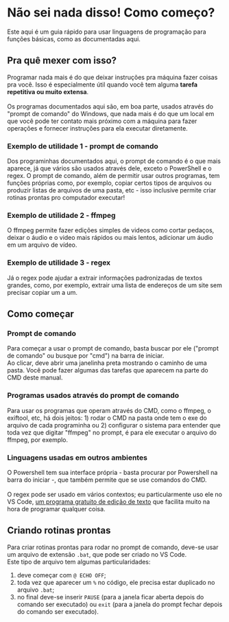 # Não sei nada disso! Como começo?

Este aqui é um guia rápido para usar linguagens de programação para funções básicas, como as documentadas aqui.

## Pra quê mexer com isso?
Programar nada mais é do que deixar instruções pra máquina fazer coisas pra você. Isso é especialmente útil quando você tem alguma **tarefa repetitiva ou muito extensa**.
\
\
Os programas documentados aqui são, em boa parte, usados através do "prompt de comando" do Windows, que nada mais é do que um local em que você pode ter contato mais próximo com a máquina para fazer operações e fornecer instruções para ela executar diretamente.

### Exemplo de utilidade 1 - prompt de comando
Dos programinhas documentados aqui, o prompt de comando é o que mais aparece, já que vários são usados através dele, exceto o PowerShell e o regex. O prompt de comando, além de permitir usar outros programas, tem funções próprias como, por exemplo, copiar certos tipos de arquivos ou produzir listas de arquivos de uma pasta, etc - isso inclusive permite criar rotinas prontas pro computador executar!

### Exemplo de utilidade 2 - ffmpeg
O ffmpeg permite fazer edições simples de videos como cortar pedaços, deixar o áudio e o video mais rápidos ou mais lentos, adicionar um áudio em um arquivo de vídeo.

### Exemplo de utilidade 3 - regex
Já o regex pode ajudar a extrair informações padronizadas de textos grandes, como, por exemplo, extrair uma lista de endereços de um site sem precisar copiar um a um.

## Como começar
### Prompt de comando
Para começar a usar o prompt de comando, basta buscar por ele ("prompt de comando" ou busque por "cmd") na barra de iniciar.
\
Ao clicar, deve abrir uma janelinha preta mostrando o caminho de uma pasta. Você pode fazer algumas das tarefas que aparecem na parte do CMD deste manual.

### Programas usados através do prompt de comando
Para usar os programas que operam através do CMD, como o ffmpeg, o exiftool, etc, há dois jeitos: 1) rodar o CMD na pasta onde tem o exe do arquivo de cada programinha ou 2) configurar o sistema para entender que toda vez que digitar "ffmpeg" no prompt, é para ele executar o arquivo do ffmpeg, por exemplo.

### Linguagens usadas em outros ambientes
O Powershell tem sua interface própria - basta procurar por Powershell na barra do iniciar -, que também permite que se use comandos do CMD.
\
\
O regex pode ser usado em vários contextos; eu particularmente uso ele no VS Code, [um programa gratuito de edição de texto](https://code.visualstudio.com/download) que facilita muito na hora de programar qualquer coisa.

## Criando rotinas prontas
Para criar rotinas prontas para rodar no prompt de comando, deve-se usar um arquivo de extensão `.bat`, que pode ser criado no VS Code.
\
Este tipo de arquivo tem algumas particularidades:
1) deve começar com `@ ECHO OFF`;
2) toda vez que aparecer um `%` no código, ele precisa estar duplicado no arquivo `.bat`;
3) no final deve-se inserir `PAUSE` (para a janela ficar aberta depois do comando ser executado) ou `exit` (para a janela do prompt fechar depois do comando ser executado).

